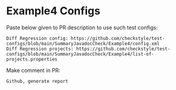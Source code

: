 # Example4 Configs
Paste below given to PR description to use such test configs:
```
Diff Regression config: https://github.com/checkstyle/test-configs/blob/main/SummaryJavadocCheck/Example4/config.xml
Diff Regression projects: https://github.com/checkstyle/test-configs/blob/main/SummaryJavadocCheck/Example4/list-of-projects.properties
```
Make comment in PR:
```
Github, generate report
```
